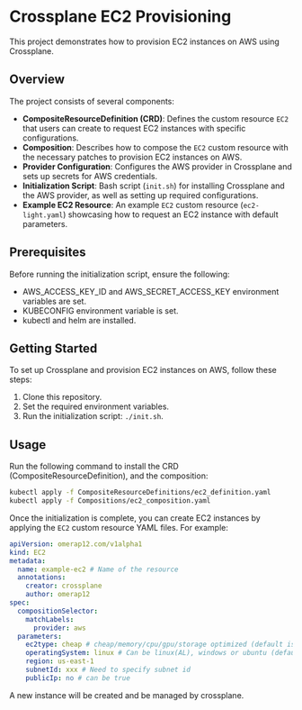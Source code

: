 # Crossplane EC2 Provisioning

This project demonstrates how to provision EC2 instances on AWS using Crossplane.

## Overview

The project consists of several components:

- **CompositeResourceDefinition (CRD)**: Defines the custom resource `EC2` that users can create to request EC2 instances with specific configurations.
- **Composition**: Describes how to compose the `EC2` custom resource with the necessary patches to provision EC2 instances on AWS.
- **Provider Configuration**: Configures the AWS provider in Crossplane and sets up secrets for AWS credentials.
- **Initialization Script**: Bash script (`init.sh`) for installing Crossplane and the AWS provider, as well as setting up required configurations.
- **Example EC2 Resource**: An example `EC2` custom resource (`ec2-light.yaml`) showcasing how to request an EC2 instance with default parameters.

## Prerequisites

Before running the initialization script, ensure the following:

- AWS_ACCESS_KEY_ID and AWS_SECRET_ACCESS_KEY environment variables are set.
- KUBECONFIG environment variable is set.
- kubectl and helm are installed.

## Getting Started

To set up Crossplane and provision EC2 instances on AWS, follow these steps:

1. Clone this repository.
2. Set the required environment variables.
3. Run the initialization script: `./init.sh`.

## Usage

Run the following command to install the CRD (CompositeResourceDefinition), and the composition:
```bash
kubectl apply -f CompositeResourceDefinitions/ec2_definition.yaml
kubectl apply -f Compositions/ec2_composition.yaml
```
Once the initialization is complete, you can create EC2 instances by applying the `EC2` custom resource YAML files. For example:
```yaml
apiVersion: omerap12.com/v1alpha1
kind: EC2
metadata:
  name: example-ec2 # Name of the resource 
  annotations:
    creator: crossplane
    author: omerap12
spec:
  compositionSelector:
    matchLabels:
      provider: aws
  parameters:
    ec2type: cheap # cheap/memory/cpu/gpu/storage optimized (default is cheap)
    operatingSystem: linux # Can be linux(AL), windows or ubuntu (default is linux)
    region: us-east-1
    subnetId: xxx # Need to specify subnet id
    publicIp: no # can be true
```
A new instance will be created and be managed by crossplane.